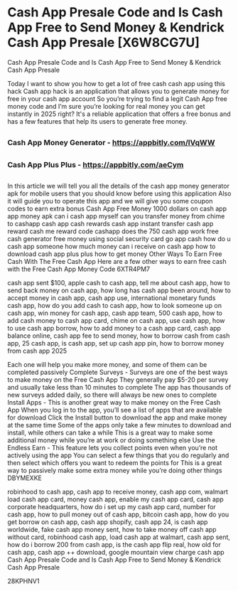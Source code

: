 # Cash App Presale Code and Is Cash App Free to Send Money & Kendrick Cash App Presale [X6W8CG7U]

Cash App Presale Code and Is Cash App Free to Send Money & Kendrick Cash App Presale

Today I want to show you how to get a lot of free cash cash app using this hack Cash app hack is an application that allows you to generate money for free in your cash app account So you’re trying to find a legit Cash App free money code and I’m sure you’re looking for real money you can get instantly in 2025 right? It's a reliable application that offers a free bonus and has a few features that help its users to generate free money.

##

### Cash App Money Generator - https://appbitly.com/IVqWW
   

##

### Cash App Plus Plus - https://appbitly.com/aeCym
  

##

In this article we will tell you all the details of the cash app money generator apk for mobile users that you should know before using this application Also it will guide you to operate this app and we will give you some coupon codes to earn extra bonus Cash App Free Money 1000 dollars on cash app app money apk can i cash app myself can you transfer money from chime to cashapp cash app cash rewards cash app instant transfer cash app reward cash me reward code cashapp does the 750 cash app work free cash generator free money using social security card go app cash how do u cash app someone how much money can i receive on cash app how to download cash app plus plus how to get money Other Ways To Earn Free Cash With The Free Cash App Here are a few other ways to earn free cash with the Free Cash App Money Code 6XTR4PM7

cash app sent $100, apple cash to cash app, tell me about cash app, how to send back money on cash app, how long has cash app been around, how to accept money in cash app, cash app use, international monetary funds cash app, how do you add cash to cash app, how to look someone up on cash app, win money for cash app, cash app team, 500 cash app, how to add cash money to cash app card, chime on cash app, use cash app, how to use cash app borrow, how to add money to a cash app card, cash app balance online, cash app fee to send money, how to borrow cash from cash app, 25 cash app, is cash app, set up cash app pin, how to borrow money from cash app 2025

Each one will help you make more money, and some of them can be completed passively Complete Surveys - Surveys are one of the best ways to make money on the Free Cash App They generally pay $5-20 per survey and usually take less than 10 minutes to complete The app has thousands of new surveys added daily, so there will always be new ones to complete Install Apps - This is another great way to make money on the Free Cash App When you log in to the app, you’ll see a list of apps that are available for download Click the Install button to download the app and make money at the same time Some of the apps only take a few minutes to download and install, while others can take a while This is a great way to make some additional money while you’re at work or doing something else Use the Endless Earn - This feature lets you collect points even when you’re not actively using the app You can select a few things that you do regularly and then select which offers you want to redeem the points for This is a great way to passively make some extra money while you’re doing other things DBYMEXKE

robinhood to cash app, cash app to receive money, cash app com, walmart load cash app card, money cash app, enable my cash app card, cash app corporate headquarters, how do i set up my cash app card, number for cash app, how to pull money out of cash app, bitcoin cash app, how do you get borrow on cash app, cash app shopify, cash app 24, is cash app worldwide, fake cash app money sent, how to take money off cash app without card, robinhood cash app, load cash app at walmart, cash app sent, how do i borrow 200 from cash app, is the cash app flip real, how old for cash app, cash app ++ download, google mountain view charge cash app Cash App Presale Code and Is Cash App Free to Send Money & Kendrick Cash App Presale

28KPHNV1

